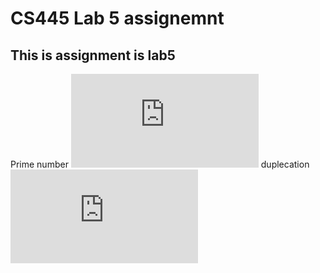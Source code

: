 # CS445 Lab 5 assignemnt 

## This is assignment is lab5


Prime number
![prime.js](https://github.com/gakalu/CS445---Lab/blob/main/lab4/animation.js)
duplecation
![duplication,js](https://github.com/gakalu/CS445---Lab/blob/main/lab4/ascii.css)
